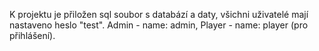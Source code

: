 K projektu je přiložen sql soubor s databází a daty, všichni uživatelé mají nastaveno heslo "test". Admin - name: admin, Player - name: player (pro přihlášení).
